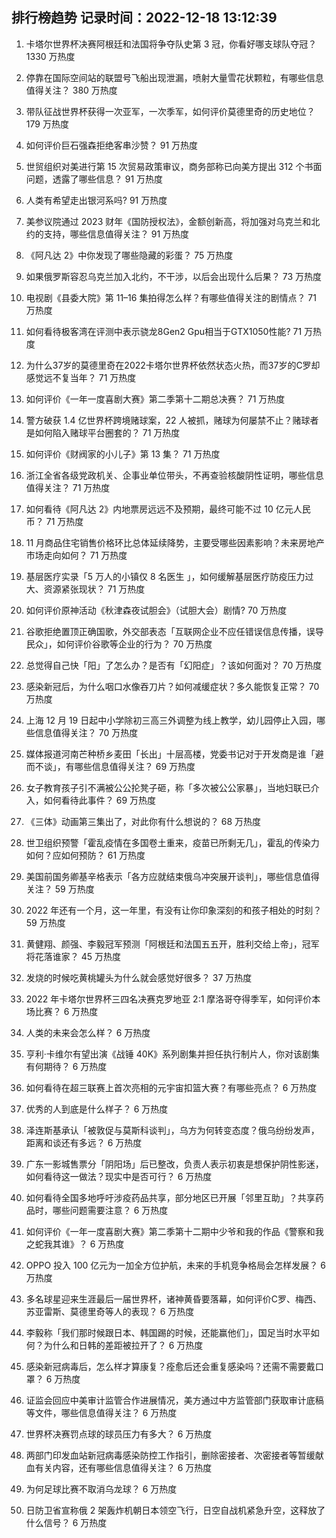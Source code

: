 
## 排行榜趋势 记录时间：2022-12-18 13:12:39
  
  1. 卡塔尔世界杯决赛阿根廷和法国将争夺队史第 3 冠，你看好哪支球队夺冠？ 1330 万热度
    
  2. 停靠在国际空间站的联盟号飞船出现泄漏，喷射大量雪花状颗粒，有哪些信息值得关注？ 380 万热度
    
  3. 带队征战世界杯获得一次亚军，一次季军，如何评价莫德里奇的历史地位？ 179 万热度
    
  4. 如何评价巨石强森拒绝客串沙赞？ 91 万热度
    
  5. 世贸组织对美进行第 15 次贸易政策审议，商务部称已向美方提出 312 个书面问题，透露了哪些信息？ 91 万热度
    
  6. 人类有希望走出银河系吗? 91 万热度
    
  7. 美参议院通过 2023 财年《国防授权法》，金额创新高，将加强对乌克兰和北约的支持，哪些信息值得关注？ 91 万热度
    
  8. 《阿凡达 2》中你发现了哪些隐藏的彩蛋？ 75 万热度
    
  9. 如果俄罗斯容忍乌克兰加入北约，不干涉，以后会出现什么后果？ 73 万热度
    
  10. 电视剧《县委大院》第 11–16 集拍得怎么样？有哪些值得关注的剧情点？ 71 万热度
    
  11. 如何看待极客湾在评测中表示骁龙8Gen2 Gpu相当于GTX1050性能? 71 万热度
    
  12. 为什么37岁的莫德里奇在2022卡塔尔世界杯依然状态火热，而37岁的C罗却感觉远不复当年？ 71 万热度
    
  13. 如何评价《一年一度喜剧大赛》第二季第十二期总决赛？ 71 万热度
    
  14. 警方破获 1.4 亿世界杯跨境赌球案，22 人被抓，赌球为何屡禁不止？赌球者是如何陷入赌球平台圈套的？ 71 万热度
    
  15. 如何评价《财阀家的小儿子》第 13 集？ 71 万热度
    
  16. 浙江全省各级党政机关、企事业单位带头，不再查验核酸阴性证明，哪些信息值得关注？ 71 万热度
    
  17. 如何看待《阿凡达 2》内地票房远远不及预期，最终可能不过 10 亿元人民币？ 71 万热度
    
  18. 11 月商品住宅销售价格环比总体延续降势，主要受哪些因素影响？未来房地产市场走向如何？ 71 万热度
    
  19. 基层医疗实录「5 万人的小镇仅 8 名医生 」，如何缓解基层医疗防疫压力过大、资源紧张现状？ 71 万热度
    
  20. 如何评价原神活动《秋津森夜试胆会》（试胆大会）剧情? 70 万热度
    
  21. 谷歌拒绝置顶正确国歌，外交部表态「互联网企业不应任错误信息传播，误导民众」，如何评价谷歌等企业的行为？ 70 万热度
    
  22. 总觉得自己快「阳」了怎么办？是否有「幻阳症」？该如何面对？ 70 万热度
    
  23. 感染新冠后，为什么咽口水像吞刀片？如何减缓症状？多久能恢复正常？ 70 万热度
    
  24. 上海 12 月 19 日起中小学除初三高三外调整为线上教学，幼儿园停止入园，哪些信息值得关注？ 70 万热度
    
  25. 媒体报道河南芒种桥乡麦田「长出」十层高楼，党委书记对于开发商是谁「避而不谈」，有哪些信息值得关注？ 69 万热度
    
  26. 女子教育孩子引不满被公公抡凳子砸，称「多次被公公家暴」，当地妇联已介入，如何看待此事件？ 69 万热度
    
  27. 《三体》动画第三集出了，对此你有什么想说的？ 68 万热度
    
  28. 世卫组织预警「霍乱疫情在多国卷土重来，疫苗已所剩无几」，霍乱的传染力如何？应如何预防？ 61 万热度
    
  29. 美国前国务卿基辛格表示「各方应就结束俄乌冲突展开谈判」，哪些信息值得关注？ 59 万热度
    
  30. 2022 年还有一个月，这一年里，有没有让你印象深刻的和孩子相处的时刻？ 59 万热度
    
  31. 黄健翔、颜强、李毅冠军预测「阿根廷和法国五五开，胜利交给上帝」，冠军将花落谁家？ 45 万热度
    
  32. 发烧的时候吃黄桃罐头为什么就会感觉好很多？ 37 万热度
    
  33. 2022 年卡塔尔世界杯三四名决赛克罗地亚 2:1 摩洛哥夺得季军，如何评价本场比赛？ 6 万热度
    
  34. 人类的未来会怎么样？ 6 万热度
    
  35. 亨利·卡维尔有望出演《战锤 40K》系列剧集并担任执行制片人，你对该剧集有何期待？ 6 万热度
    
  36. 如何看待在超三联赛上首次亮相的元宇宙扣篮大赛？有哪些亮点？ 6 万热度
    
  37. 优秀的人到底是什么样子？ 6 万热度
    
  38. 泽连斯基承认「被敦促与莫斯科谈判」，乌方为何转变态度？俄乌纷纷发声，距离和谈还有多远？ 6 万热度
    
  39. 广东一影城售票分「阴阳场」后已整改，负责人表示初衷是想保护阴性影迷，如何看待这一做法？现实中是否可行？ 6 万热度
    
  40. 如何看待全国多地呼吁涉疫药品共享，部分地区已开展「邻里互助」？共享药品时，哪些问题需要注意？ 6 万热度
    
  41. 如何评价《一年一度喜剧大赛》第二季第十二期中少爷和我的作品《警察和我之蛇我其谁》？ 6 万热度
    
  42. OPPO 投入 100 亿元为一加全方位护航，未来的手机竞争格局会怎样发展？ 6 万热度
    
  43. 多名球星迎来生涯最后一届世界杯，诸神黄昏要落幕，如何评价C罗、梅西、苏亚雷斯、莫德里奇等人的表现？ 6 万热度
    
  44. 李毅称「我们那时候跟日本、韩国踢的时候，还能赢他们」，国足当时水平如何？为什么和日韩的差距被拉开了？ 6 万热度
    
  45. 感染新冠病毒后，怎么样才算康复？痊愈后还会重复感染吗？还需不需要戴口罩？ 6 万热度
    
  46. 证监会回应中美审计监管合作进展情况，美方通过中方监管部门获取审计底稿等文件，哪些信息值得关注？ 6 万热度
    
  47. 世界杯决赛罚点球的球员压力有多大？ 6 万热度
    
  48. 两部门印发血站新冠病毒感染防控工作指引，删除密接者、次密接者等暂缓献血有关内容，还有哪些信息值得关注？ 6 万热度
    
  49. 为何足球比赛不取消乌龙球？ 6 万热度
    
  50. 日防卫省宣称俄 2 架轰炸机朝日本领空飞行，日空自战机紧急升空，这释放了什么信号？ 6 万热度
    